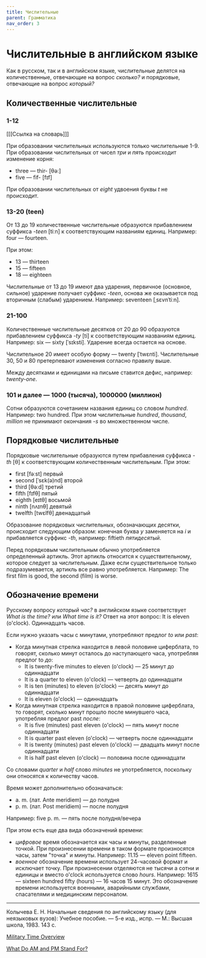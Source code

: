 ```yaml
---
title: Числительные
parent: Грамматика
nav_order: 3
---
```


# Числительные в английском языке

Как в русском, так и в английском языке, числительные делятся на
количественные, отвечающие на вопрос *сколько?* и порядковые,
отвечающие на вопрос *который?*


## Количественные числительные


### 1-12

[[[Ссылка на словарь]]]

При образовании числительных используются только числительные 1-9.
При образовании числительных от чисел *три* и *пять* происходит
изменение корня:
- three — thir- [θəː]
- five — fif- [fɪf]

При образовании числительных от *eight* удвоения буквы *t* не
происходит.


### 13-20 (teen)

От 13 до 19 количественные числительные образуются прибавлением
суффикса *-teen* [tiːn] к соответствующим названиям единиц.  Например:
four — fourteen.

При этом:
- 13 — thirteen
- 15 — fifteen
- 18 — eighteen

Числительные от 13 до 19 имеют два ударения, первичное (основное,
сильное) ударение получает суффикс *-teen*, основа же оказывается под
вторичным (слабым) ударением.  Например: seventeen [ˌsɛvnˈtiːn].


### 21-100

Количественные числительные десятков от 20 до 90 образуются
прибавлением суффикса *-ty* [ti] к соответствующим названиям единиц.
Например: six — sixty [ˈsɪksti].  Ударение всегда остается на основе.

Числительное 20 имеет особую форму — twenty [ˈtwɛnti].  Числительные
30, 50 и 80 претерпевают изменения согласно правилу выше.

Между десятками и единицами на письме ставится дефис, например:
*twenty-one*.


### 101 и далее — 1000 (тысяча), 1000000 (миллион)

Сотни образуются сочетанием названия единиц со словом *hundred*.
Например: two hundred.  При этом числительные *hundred*, *thousand*,
*million* не принимают окончания *-s* во множественном числе.


## Порядковые числительные

Порядковые числительные образуются путем прибавления суффикса *-th*
[θ] к соответствующим количественным числительным.  При этом:
- first [fəːst] первый
- second [ˈsɛk(ə)nd] второй
- third [θəːd] третий
- fifth [fɪfθ] пятый
- eighth [eɪtθ] восьмой
- ninth [nʌɪnθ] девятый
- twelfth [twɛlfθ] двенадцатый

Образование порядковых числительных, обозначающих десятки, происходит
следующим образом: конечная буква *y* заменяется на *i* и прибавляется
суффикс *-th*, например: fiftieth *пятидесятый*.

Перед порядковым числительным обычно употребляется определенный
артикль.  Этот артикль относится к существительному, которое следует
за числительным.  Даже если существительное только подразумевается,
артикль все равно употребляется.  Например: The first film is good,
the second (film) is worse.


## Обозначение времени

Русскому вопросу *который час?* в английском языке соответствует *What
is the time?* или *What time is it?* Ответ на этот вопрос: It is
eleven (o'clock).  Одиннадцать часов.

Если нужно указать часы с минутами, употребляют
предлог *to* или *past*:
- Когда минутная стрелка находится в левой половине
  циферблата, то говорят, сколько минут осталось до
  наступающего часа, употребляя предлог to *до*:
  - It is twenty-five minutes to eleven (o'clock) — 25 минут до
    одиннадцати
  - It is a quarter to eleven (o'clock) — четверть до одиннадцати
  - It is ten (minutes) to eleven (o'clock) — десять минут до
    одиннадцати
  - It is eleven (o'clock) — одиннадцать
- Когда минутная стрелка находится в правой половине циферблата, то
  говорят, сколько минут прошло после минувшего часа, употребляя
  предлог past *после*:
  - It is five (minutes) past eleven (o'clock) — пять минут после
    одиннадцати
  - It is quarter past eleven (o'clock) — четверть после одиннадцати
  - It is twenty (minutes) past eleven (o'clock) — двадцать минут
    после одиннадцати
  - It is half past eleven (o'clock) — половина после одиннадцати
  
Со словами *quarter* и *half* слово *minutes* не употребляется,
поскольку они относятся к количеству часов.

Время может дополнительно обозначаться:
- a. m. (лат. Ante meridiem) — до полудня
- p. m. (лат. Post meridiem) — после полудня

Например: five p. m. — пять после полудня/вечера

При этом есть еще два вида обозначений времени:
- *цифровое* время обозначается как часы и минуты, разделенные
  точкой.  При произнесении времени в таком формате произносятся часы,
  затем "точка" и минуты.  Например: 11.15 — eleven point fifteen.
- *военное* обозначение времени использует 24-часовой формат и
  исключает точку.  При произнесении отделяются не тысячи а сотни и
  единицы и вместо o'clock используется слово *hours*.  Например: 1615
  — sixteen hundred fifty (hours) — 16 часов 15 минут.  Это
  обозначение времени используется военными, аварийными службами,
  спасателями и медицинским персоналом.


---

Колычева Е. Н.  Начальные сведения по английскому языку (для
неязыковых вузов): Учебное пособие. — 5-е изд., испр. — М.: Высшая
школа, 1983. 143 с.

[Military Time Overview](https://militaryconnection.com/military-time/)

[What Do AM and PM Stand For?](https://www.timeanddate.com/time/am-and-pm.html)
